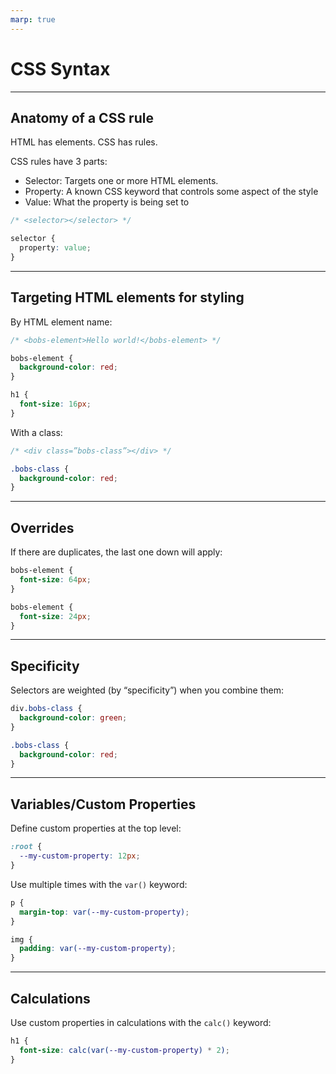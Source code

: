 ```yaml
---
marp: true
---
```


# CSS Syntax

---

## Anatomy of a CSS rule

HTML has elements. CSS has rules.

CSS rules have 3 parts:

- Selector: Targets one or more HTML elements.
- Property: A known CSS keyword that controls some aspect of the style
- Value: What the property is being set to

```css
/* <selector></selector> */

selector {
  property: value;
}
```

---

## Targeting HTML elements for styling

By HTML element name:

```css
/* <bobs-element>Hello world!</bobs-element> */

bobs-element {
  background-color: red;
}

h1 {
  font-size: 16px;
}
```

With a class:

```css
/* <div class=”bobs-class”></div> */

.bobs-class {
  background-color: red;
}
```

---

## Overrides

If there are duplicates, the last one down will apply:

```css
bobs-element {
  font-size: 64px;
}

bobs-element {
  font-size: 24px;
}
```

---

## Specificity

Selectors are weighted (by “specificity”) when you combine them:

```css
div.bobs-class {
  background-color: green;
}

.bobs-class {
  background-color: red;
}
```

---

## Variables/Custom Properties

Define custom properties at the top level:

```css
:root {
  --my-custom-property: 12px;
}
```

Use multiple times with the `var()` keyword:

```css
p {
  margin-top: var(--my-custom-property);
}

img {
  padding: var(--my-custom-property);
}
```

---

## Calculations

Use custom properties in calculations with the `calc()` keyword:

```css
h1 {
  font-size: calc(var(--my-custom-property) * 2);
}
```
